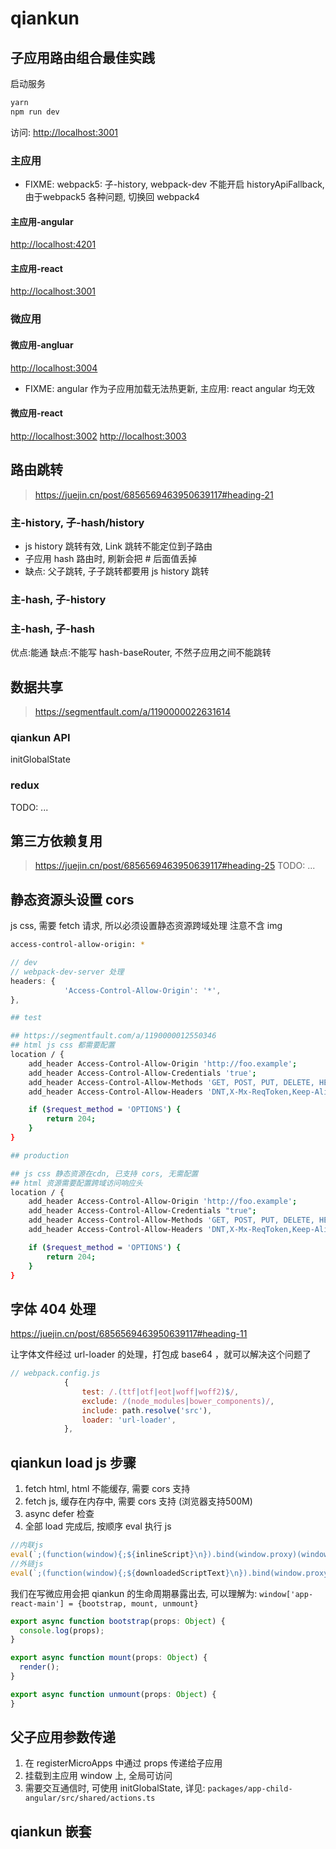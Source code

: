 # qiankun

## 子应用路由组合最佳实践

启动服务

```sh
yarn
npm run dev
```

访问: <http://localhost:3001>

### 主应用

* FIXME: webpack5: 子-history, webpack-dev 不能开启 historyApiFallback, 由于webpack5 各种问题, 切换回 webpack4

#### 主应用-angular

<http://localhost:4201>

#### 主应用-react

<http://localhost:3001>

### 微应用

#### 微应用-angluar

<http://localhost:3004>

* FIXME: angular 作为子应用加载无法热更新, 主应用: react angular 均无效

#### 微应用-react

<http://localhost:3002>
<http://localhost:3003>

## 路由跳转

> <https://juejin.cn/post/6856569463950639117#heading-21>

### 主-history, 子-hash/history

* js history 跳转有效, Link 跳转不能定位到子路由
* 子应用 hash 路由时, 刷新会把 # 后面值丢掉
* 缺点: 父子跳转, 子子跳转都要用 js history 跳转
  
### 主-hash, 子-history

### 主-hash, 子-hash

优点:能通
缺点:不能写 hash-baseRouter, 不然子应用之间不能跳转

## 数据共享

> <https://segmentfault.com/a/1190000022631614>

### qiankun API

initGlobalState

### redux

TODO: ...

## 第三方依赖复用

> <https://juejin.cn/post/6856569463950639117#heading-25>
TODO: ...

## 静态资源头设置 cors

js css, 需要 fetch 请求, 所以必须设置静态资源跨域处理
注意不含 img

```sh
access-control-allow-origin: *
```

```js
// dev
// webpack-dev-server 处理
headers: {
            'Access-Control-Allow-Origin': '*',
},
```

```sh
## test

## https://segmentfault.com/a/1190000012550346
## html js css 都需要配置
location / {  
    add_header Access-Control-Allow-Origin 'http://foo.example';
    add_header Access-Control-Allow-Credentials 'true';
    add_header Access-Control-Allow-Methods 'GET, POST, PUT, DELETE, HEAD';
    add_header Access-Control-Allow-Headers 'DNT,X-Mx-ReqToken,Keep-Alive,User-Agent,X-Requested-With,If-Modified-Since,Cache-Control,Content-Type,Authorization';

    if ($request_method = 'OPTIONS') {
        return 204;
    }
}
```

```sh
## production

## js css 静态资源在cdn, 已支持 cors, 无需配置
## html 资源需要配置跨域访问响应头
location / {  
    add_header Access-Control-Allow-Origin 'http://foo.example';
    add_header Access-Control-Allow-Credentials "true";
    add_header Access-Control-Allow-Methods 'GET, POST, PUT, DELETE, HEAD';
    add_header Access-Control-Allow-Headers 'DNT,X-Mx-ReqToken,Keep-Alive,User-Agent,X-Requested-With,If-Modified-Since,Cache-Control,Content-Type,Authorization';

    if ($request_method = 'OPTIONS') {
        return 204;
    }
}
```

## 字体 404 处理

<https://juejin.cn/post/6856569463950639117#heading-11>

让字体文件经过 url-loader 的处理，打包成 base64 ，就可以解决这个问题了

```js
// webpack.config.js
            {
                test: /.(ttf|otf|eot|woff|woff2)$/,
                exclude: /(node_modules|bower_components)/,
                include: path.resolve('src'),
                loader: 'url-loader',
            },
```

## qiankun load js 步骤

1. fetch html, html 不能缓存, 需要 cors 支持
2. fetch js, 缓存在内存中, 需要 cors 支持 (浏览器支持500M)
3. async defer 检查
4. 全部 load 完成后, 按顺序 eval 执行 js

```js
//内联js
eval(`;(function(window){;${inlineScript}\n}).bind(window.proxy)(window.proxy);`)
//外链js
eval(`;(function(window){;${downloadedScriptText}\n}).bind(window.proxy)(window.proxy);`)
```

我们在写微应用会把 qiankun 的生命周期暴露出去, 可以理解为: `window['app-react-main'] = {bootstrap, mount, unmount}`

```js
export async function bootstrap(props: Object) {
  console.log(props);
}

export async function mount(props: Object) {
  render();
}

export async function unmount(props: Object) {
}
```

## 父子应用参数传递

1. 在 registerMicroApps 中通过 props 传递给子应用
2. 挂载到主应用 window 上, 全局可访问
3. 需要交互通信时, 可使用 initGlobalState, 详见: `packages/app-child-angular/src/shared/actions.ts`

## qiankun 嵌套
